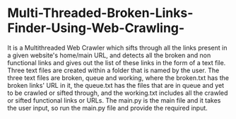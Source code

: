 # Multi-Threaded-Broken-Links-Finder-Using-Web-Crawling-
It is a Multithreaded Web Crawler which sifts through all the links present in a given website's home/main URL, and detects all the broken and non functional links and gives out the list of these links in the form of a text file. Three text files are created within a folder that is named by the user. The three text files are broken, queue and working, where the broken.txt has the broken links' URL in it, the queue.txt has the files that are in queue and yet to be crawled or sifted through, and the working.txt includes all the crawled or sifted functional links or URLs. The main.py is the main file and it takes the user input, so run the main.py file and provide the required input.
